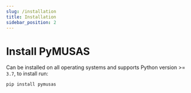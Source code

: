 ```yaml
---
slug: /installation
title: Installation
sidebar_position: 2
---
```


# Install PyMUSAS

Can be installed on all operating systems and supports Python version >= `3.7`, to install run:

```
pip install pymusas
```